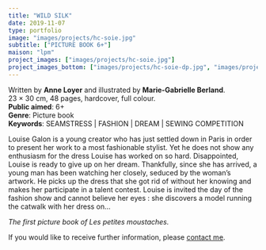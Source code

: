 ```yaml
---
title: "WILD SILK"
date: 2019-11-07
type: portfolio
image: "images/projects/hc-soie.jpg"
subtitle: ["PICTURE BOOK 6+"]
maison: "lpm"
project_images: ["images/projects/hc-soie.jpg"]
project_images_bottom: ["images/projects/hc-soie-dp.jpg", "images/projects/hc-soie-dp2", "images/projects/hc-soie-dp3"]
---
```


Written by **Anne Loyer** and illustrated by **Marie-Gabrielle Berland**.   
23 × 30 cm, 48 pages, hardcover, full colour.   
**Public aimed**: 6+   
**Genre**: Picture book      
**Keywords**: SEAMSTRESS | FASHION | DREAM | SEWING COMPETITION


Louise Galon is a young creator who has just settled down in Paris in order to present her work to a most fashionable stylist. Yet he does not show any enthusiasm for the dress Louise has worked on so hard. Disappointed, Louise is ready to give up on her dream.
Thankfully, since she has arrived, a young man has been watching her closely, seduced by the woman’s artwork. He picks up the dress that she got rid of without her knowing and makes her participate in a talent contest. Louise is invited the day of the fashion show and cannot believe her eyes : she discovers a model running the catwalk with her dress on…   



*The first picture book of Les petites moustaches.*      





If you would like to receive further information, please [contact me](mailto:melanie.guillaumin.edition@gmail.com).


